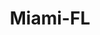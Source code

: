 ---
title: Miami-FL
slug: miami-fl
f_state:
- cms/state/florida.md
f_locations:
- cms/payday-loan/aaron-answering-service-769.md
- cms/payday-loan/auto-title-loan-stores-4960.md
- cms/payday-loan/cash-a-check-8996.md
- cms/payday-loan/check-cashing-usa-11015.md
- cms/payday-loan/fast-cash-check-cashing-17697.md
- cms/payday-loan/reliable-services-telecommunications-inc-25833.md
- cms/payday-loan/th-e-check-cashing-store-27388.md
- cms/payday-loan/western-union-checks-cashed-today-28776.md
updated-on: '2024-05-30T13:41:28.615Z'
created-on: '2024-05-30T13:41:28.615Z'
published-on: '2024-05-30T13:54:32.469Z'
f_city: Miami
layout: '[city].html'
tags: city
---